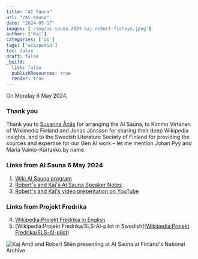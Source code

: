 ```yaml
---
title: "AI Sauna"
url: "/ai-sauna"
date: "2024-05-17"
images: ['/img/ai-sauna-2024-kaj-robert-fisheye.jpeg']
author: ['Kaj']
categories: ['ai']
tags: ['wikipedia']
toc: false
draft: false
_build:
  list: false
  publishResources: true
  render: true
---
```

On Monday 6 May 2024, 

### Thank you 

Thank you to [Susanna Ånäs](https://www.avoinglam.fi/author/susannaanas/) for arranging the AI Sauna, to Kimmo Virtanen of Wikimedia Finland and Jonas Jönsson for sharing their deep Wikipedia insights, and to the Swedish Literature Society of Finland for providing the sources and expertise for our Gen AI work – let me mention Johan Pyy and Maria Vainio-Kurtakko by name  

### Links from AI Sauna 6 May 2024

1. [Wiki AI Sauna program](https://meta.wikimedia.org/wiki/AI_Sauna/Program)
2. [Robert's and Kaj's AI Sauna Speaker Notes](https://meta.wikimedia.org/wiki/AI_Sauna/Speaker_notes_-_Kaj_Arnö,_Robert_Silén_-_AI_and_Databases_for_Wikipedia)
3. [Robert's and Kaj's video presentation on YouTube](https://www.youtube.com/live/oT8FP1JH5vE?si=EB4BdSoma4OV6FjD&t=6604)

### Links from Projekt Fredrika

4. [Wikipedia:Projekt Fredrika in English](https://en.wikipedia.org/wiki/Wikipedia:Projekt_Fredrika)
5. [Wikipedia:Projekt Fredrika/SLS-AI-pilot in Swedish]([Wikipedia:Projekt Fredrika/SLS-AI-pilot](https://sv.wikipedia.org/wiki/Wikipedia:Projekt_Fredrika/SLS-AI-pilot))

<img src="/img/ai-sauna-2024-kaj-robert-stairs.jpeg" alt="Kaj Arnö and Robert Silén presenting at AI Sauna at Finland's National Archive">
